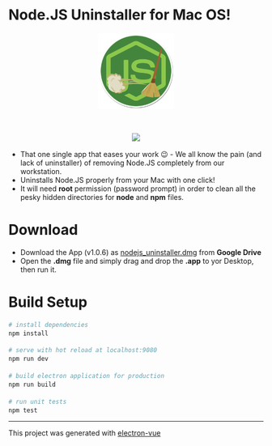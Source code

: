 # Node.JS Uninstaller for Mac OS!

<p align="center"><img src="https://github.com/tutyamxx/nodejs-uninstaller-macos/blob/master/src/renderer/assets/images/app_icon.png" width="150" height="150"></p><br>
<p align="center"><img src="https://github.com/tutyamxx/nodejs-uninstaller-macos/blob/master/download_files/nodejs_uninstaller_example.gif"></p>

* That one single app that eases your work 😉 - We all know the pain (and lack of uninstaller) of removing Node.JS completely from our workstation.
* Uninstalls Node.JS properly from your Mac with one click!
* It will need **root** permission (password prompt) in order to clean all the pesky hidden directories for **node** and **npm** files.


# Download

* Download the App (v1.0.6) as [nodejs_uninstaller.dmg](https://drive.google.com/open?id=1EmQd5GmNLXYK_QmxNzoGDUM20hJWgZPa) from **Google Drive**
* Open the **.dmg** file and simply drag and drop the **.app** to yor Desktop, then run it.

# Build Setup

``` bash
# install dependencies
npm install

# serve with hot reload at localhost:9080
npm run dev

# build electron application for production
npm run build

# run unit tests
npm test


```

---

This project was generated with [electron-vue](https://github.com/SimulatedGREG/electron-vue)
